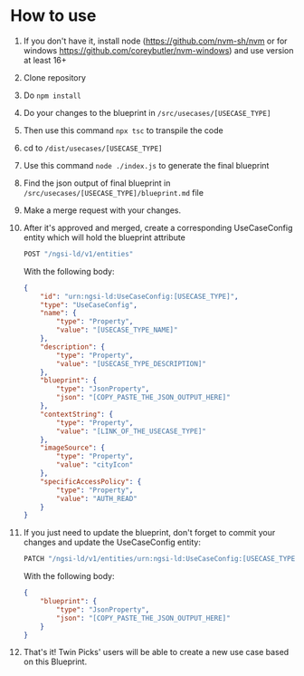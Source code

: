 # How to use

1. If you don't have it, install node (https://github.com/nvm-sh/nvm or for windows https://github.com/coreybutler/nvm-windows) and use version at least 16+
1. Clone repository
1. Do `npm install`
1. Do your changes to the blueprint in `/src/usecases/[USECASE_TYPE]`
1. Then use this command `npx tsc` to transpile the code
1. cd to `/dist/usecases/[USECASE_TYPE]`
1. Use this command `node ./index.js` to generate the final blueprint
1. Find the json output of final blueprint in `/src/usecases/[USECASE_TYPE]/blueprint.md` file
1. Make a merge request with your changes.
1. After it's approved and merged, create a corresponding UseCaseConfig entity which will hold the blueprint attribute

    ```js
    POST "/ngsi-ld/v1/entities"
    ```
    With the following body:
    ```json
    {
        "id": "urn:ngsi-ld:UseCaseConfig:[USECASE_TYPE]",
        "type": "UseCaseConfig",
        "name": {
            "type": "Property",
            "value": "[USECASE_TYPE_NAME]"
        },
        "description": {
            "type": "Property",
            "value": "[USECASE_TYPE_DESCRIPTION]"
        },
        "blueprint": {
            "type": "JsonProperty",
            "json": "[COPY_PASTE_THE_JSON_OUTPUT_HERE]"
        },
        "contextString": {
            "type": "Property",
            "value": "[LINK_OF_THE_USECASE_TYPE]"
        },
        "imageSource": {
            "type": "Property",
            "value": "cityIcon"
        },
        "specificAccessPolicy": {
            "type": "Property",
            "value": "AUTH_READ"
        }
    }
    ```

1. If you just need to update the blueprint, don't forget to commit your changes and update the UseCaseConfig entity:
    ```js
    PATCH "/ngsi-ld/v1/entities/urn:ngsi-ld:UseCaseConfig:[USECASE_TYPE]"
    ```
    With the following body:
    ```json
    {
        "blueprint": {
            "type": "JsonProperty",
            "json": "[COPY_PASTE_THE_JSON_OUTPUT_HERE]"
        }
    }

1. That's it! Twin Picks' users will be able to create a new use case based on this Blueprint. 
